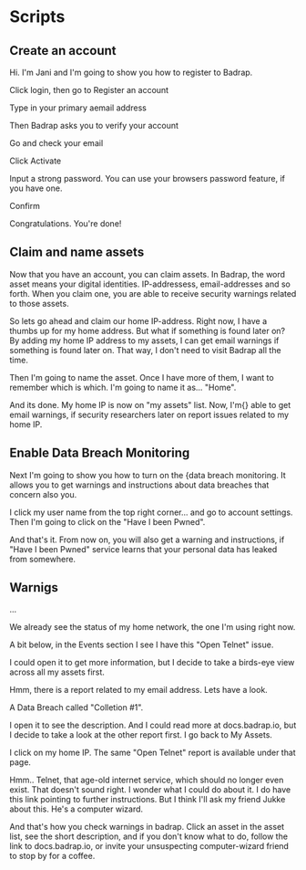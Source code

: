# Scripts

## Create an account

Hi. I'm Jani and I'm going to show you how to register to Badrap.

Click login, then go to Register an account

Type in your primary aemail address

Then Badrap asks you to verify your account

Go and check your email

Click Activate

Input a strong password. You can use your browsers password feature, if you
have one.

Confirm

Congratulations. You're done!

## Claim and name assets

Now that you have an account, you can claim assets. In Badrap, the word asset means your
digital identities. IP-addressess, email-addresses and so forth. When you claim
one, you are able to receive security warnings related to those assets.

So lets go ahead and claim our home IP-address. Right now, I have a thumbs up
for my home address. But what if something is found later on? By adding my home
IP address to my assets, I can get email warnings if something is found later on.
That way, I don't need to visit Badrap all the time.

Then I'm going to name the asset. Once I have more of them, I want to remember
which is which. I'm going to name it as... "Home".

And its done. My home IP is now on "my assets" list. Now, I'm{} able to get email
warnings, if security researchers later on report issues related to my home IP.

## Enable Data Breach Monitoring

Next I'm going to show you how to turn on the {data breach monitoring. It allows you
to get warnings and instructions about data breaches that concern also you.

I click my user name from the top right corner... and go to account settings.
Then I'm going to click on the "Have I been Pwned".

And that's it. From now on, you will also get a warning and instructions, if "Have I been Pwned"
service learns that your personal data has leaked from somewhere.

## Warnigs

...

We already see the status of my home network, the one I'm using right now.

A bit below, in the Events section I see I have this "Open Telnet" issue.

I could open it to get more
information, but I decide to take a birds-eye view across all my assets first.

Hmm, there is a report related to my email address. Lets have a look.

A Data Breach called "Colletion #1".

I open it to see the description. And I could read more at docs.badrap.io,
but I decide to take a look at the other report first. I go back to My Assets.

I click on my home IP. The same "Open Telnet" report is available under that page.

Hmm.. Telnet, that age-old internet service, which should no longer even
exist. That doesn't sound
right. I wonder what I could do about it. I do have this link pointing to
further instructions. But I think I'll ask my friend Jukke about this. He's a
computer wizard.

And that's how you check warnings in badrap. Click an asset in the asset list,
see the short description, and if you don't know what to do, follow the
link to docs.badrap.io, or invite your unsuspecting computer-wizard friend to
stop by for a coffee.
